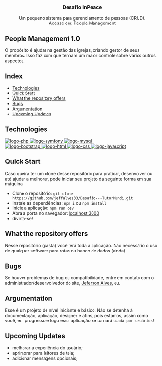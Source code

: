 <h3 align="center">Desafio InPeace</h3>

<p align="center">
    Um pequeno sistema para gerenciamento de pessoas (CRUD).
    <br />
    Acesse em: <a href="">People Management</a>
</p>


## People Management 1.0

O propósito é ajudar na gestão das igrejas, criando gestor de seus membros. Isso faz com que tenham um maior controle sobre
vários outros aspectos.

## Index

- [Technologies](#Technologies)
- [Quick Start](#Quick-Start)
- [What the repository offers](#What-the-repository-offers)
- [Bugs](#bugs)
- [Argumentation](#Argumentation)
- [Upcoming Updates](#Upcoming-Updates)


## Technologies

<div class="main">
    <a href="#">
      <img alt="logo-php" aling="center" src="https://img.shields.io/badge/PHP-777BB4?style=for-the-badge&logo=php&logoColor=white">
    </a>
    <a href="#">
      <img alt="logo-symfony" aling="center" src="https://img.shields.io/badge/connect-%2300843e.svg?style=for-the-badge&logo=symfony&logoColor=white">
    </a>
    <a href="#">
      <img alt="logo-mysql" aling="center" src="https://img.shields.io/badge/MySQL-00000F?style=for-the-badge&logo=mysql&logoColor=white">
    </a>
    <br/>
    <a href="#">
      <img alt="logo-bootstrap" aling="center" src="https://img.shields.io/badge/Bootstrap-563D7C?style=for-the-badge&logo=bootstrap&logoColor=white">
    </a>
    <a href="#">
      <img alt="logo-html" aling="center" src="https://img.shields.io/badge/HTML5-E34F26?style=for-the-badge&logo=html5&logoColor=white">
    </a>
    <a href="#">
      <img alt="logo-css" aling="center" src="https://img.shields.io/badge/CSS3-1572B6?style=for-the-badge&logo=css3&logoColor=white">
    </a>
    <a href="#">
      <img alt="logo-javascript" aling="center" src="https://img.shields.io/badge/JavaScript-323330?style=for-the-badge&logo=javascript&logoColor=F7DF1E">
    </a>
</div>


## Quick Start

Caso queira ter um clone desse repositório para praticar, desenvolver ou até ajudar a melhorar, pode iniciar seu projeto da seguinte forma em sua máquina:

- Clone o repositório: `git clone https://github.com/jeffalves33/Desafio---TutorMundi.git`
- Instale as dependências: `npm i` ou `npm install`
- Inicie a aplicação: `npm run dev`
- Abra a porta no navegador: [localhost:3000](https://localhost:3000)
- divirta-se!


## What the repository offers

Nesse repositório (pasta) você terá toda a aplicação. Não necessário o uso de qualquer software para rotas ou banco de dados (ainda).


## Bugs

Se houver problemas de bug ou compatibilidade, entre em contato com o administrador/desenvolvedor do site, [Jeferson Alves](https://jeffalves33.github.io/jeffalves33/), eu.


## Argumentation

Esse é um projeto de nível iniciante e básico. Não se detenha à documentação, aplicação, designer e afins, pois estamos, assim como você, em progresso e logo essa aplicação se tornará `usada por usuários`!


## Upcoming Updates

* melhorar a experiência do usuário;
* aprimorar para leitores de tela;
* adicionar mensagens opcionais;
